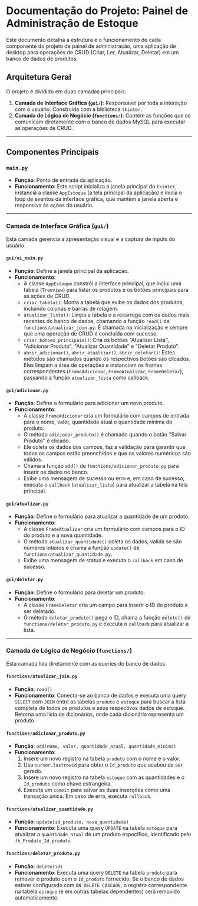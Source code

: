 # Documentação do Projeto: Painel de Administração de Estoque

Este documento detalha a estrutura e o funcionamento de cada componente do projeto de painel de administração, uma aplicação de desktop para operações de CRUD (Criar, Ler, Atualizar, Deletar) em um banco de dados de produtos.

## Arquitetura Geral

O projeto é dividido em duas camadas principais:

1.  **Camada de Interface Gráfica (`gui/`)**: Responsável por toda a interação com o usuário. Construída com a biblioteca `tkinter`.
2.  **Camada de Lógica de Negócio (`functions/`)**: Contém as funções que se comunicam diretamente com o banco de dados MySQL para executar as operações de CRUD.

---

## Componentes Principais

### `main.py`

-   **Função**: Ponto de entrada da aplicação.
-   **Funcionamento**: Este script inicializa a janela principal do `tkinter`, instancia a classe `AppEstoque` (a tela principal da aplicação) e inicia o loop de eventos da interface gráfica, que mantém a janela aberta e responsiva às ações do usuário.

---

### Camada de Interface Gráfica (`gui/`)

Esta camada gerencia a apresentação visual e a captura de inputs do usuário.

#### `gui/ui_main.py`

-   **Função**: Define a janela principal da aplicação.
-   **Funcionamento**:
    -   A classe `AppEstoque` constrói a interface principal, que inclui uma tabela (`Treeview`) para listar os produtos e os botões principais para as ações de CRUD.
    -   `criar_tabela()`: Monta a tabela que exibe os dados dos produtos, incluindo colunas e barras de rolagem.
    -   `atualizar_lista()`: Limpa a tabela e a recarrega com os dados mais recentes do banco de dados, chamando a função `read()` de `functions/atualizar_join.py`. É chamada na inicialização e sempre que uma operação de CRUD é concluída com sucesso.
    -   `criar_botoes_principais()`: Cria os botões "Atualizar Lista", "Adicionar Produto", "Atualizar Quantidade" e "Deletar Produto".
    -   `abrir_adicionar()`, `abrir_atualizar()`, `abrir_deletar()`: Estes métodos são chamados quando os respectivos botões são clicados. Eles limpam a área de operações e instanciam os frames correspondentes (`FrameAdicionar`, `FrameAtualizar`, `FrameDeletar`), passando a função `atualizar_lista` como callback.

#### `gui/adicionar.py`

-   **Função**: Define o formulário para adicionar um novo produto.
-   **Funcionamento**:
    -   A classe `FrameAdicionar` cria um formulário com campos de entrada para o nome, valor, quantidade atual e quantidade mínima do produto.
    -   O método `adicionar_produto()` é chamado quando o botão "Salvar Produto" é clicado.
    -   Ele coleta os dados dos campos, faz a validação para garantir que todos os campos estão preenchidos e que os valores numéricos são válidos.
    -   Chama a função `add()` de `functions/adicionar_produto.py` para inserir os dados no banco.
    -   Exibe uma mensagem de sucesso ou erro e, em caso de sucesso, executa o `callback` (`atualizar_lista`) para atualizar a tabela na tela principal.

#### `gui/atualizar.py`

-   **Função**: Define o formulário para atualizar a quantidade de um produto.
-   **Funcionamento**:
    -   A classe `FrameAtualizar` cria um formulário com campos para o ID do produto e a nova quantidade.
    -   O método `atualizar_quantidade()` coleta os dados, valida se são números inteiros e chama a função `update()` de `functions/atualizar_quantidade.py`.
    -   Exibe uma mensagem de status e executa o `callback` em caso de sucesso.

#### `gui/deletar.py`

-   **Função**: Define o formulário para deletar um produto.
-   **Funcionamento**:
    -   A classe `FrameDeletar` cria um campo para inserir o ID do produto a ser deletado.
    -   O método `deletar_produto()` pega o ID, chama a função `delete()` de `functions/deletar_produto.py` e executa o `callback` para atualizar a lista.

---

### Camada de Lógica de Negócio (`functions/`)

Esta camada lida diretamente com as queries do banco de dados.

#### `functions/atualizar_join.py`

-   **Função**: `read()`
-   **Funcionamento**: Conecta-se ao banco de dados e executa uma query `SELECT` com `JOIN` entre as tabelas `produto` e `estoque` para buscar a lista completa de todos os produtos e seus respectivos dados de estoque. Retorna uma lista de dicionários, onde cada dicionário representa um produto.

#### `functions/adicionar_produto.py`

-   **Função**: `add(nome, valor, quantidade_atual, quantidade_minima)`
-   **Funcionamento**:
    1.  Insere um novo registro na tabela `produto` com o nome e o valor.
    2.  Usa `cursor.lastrowid` para obter o `Id_produto` que acabou de ser gerado.
    3.  Insere um novo registro na tabela `estoque` com as quantidades e o `Id_produto` como chave estrangeira.
    4.  Executa um `commit` para salvar as duas inserções como uma transação única. Em caso de erro, executa `rollback`.

#### `functions/atualizar_quantidade.py`

-   **Função**: `update(id_produto, nova_quantidade)`
-   **Funcionamento**: Executa uma query `UPDATE` na tabela `estoque` para atualizar a `quantidade_atual` de um produto específico, identificado pelo `fk_Produto_Id_produto`.

#### `functions/deletar_produto.py`

-   **Função**: `delete(id)`
-   **Funcionamento**: Executa uma query `DELETE` na tabela `produto` para remover o produto com o `Id_produto` fornecido. Se o banco de dados estiver configurado com `ON DELETE CASCADE`, o registro correspondente na tabela `estoque` (e em outras tabelas dependentes) será removido automaticamente.
